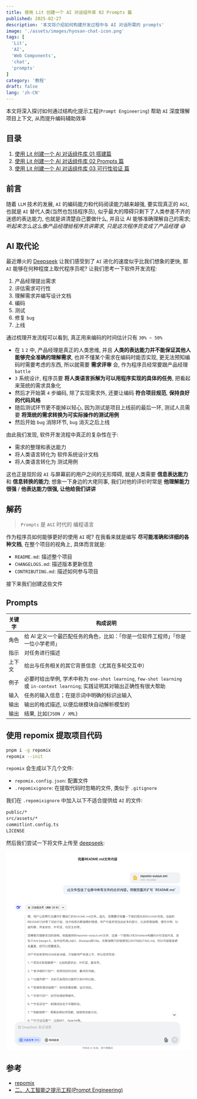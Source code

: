 ```yaml
---
title: 使用 Lit 创建一个 AI 对话组件库 02 Prompts 篇
published: 2025-02-27
description: '本文将介绍如何构建开发过程中与 AI 对话所需的 prompts'
image: './assets/images/hyosan-chat-icon.png'
tags: [
  'Lit',
  'AI',
  'Web Components',
  'chat',
  'prompts'
]
category: '教程'
draft: false 
lang: 'zh-CN'
---
```


本文将深入探讨如何通过结构化提示工程(`Prompt Engineering`) 帮助 `AI` 深度理解项目上下文, 从而提升编码辅助效率

## 目录
1. [使用 Lit 创建一个 AI 对话组件库 01 搭建篇](../hyosan-chat-01-create/)
2. [使用 Lit 创建一个 AI 对话组件库 02 Prompts 篇](../hyosan-chat-02-prompts/)
3. [使用 Lit 创建一个 AI 对话组件库 03 可行性验证 篇](../hyosan-chat-03-feasibility/)

## 前言
随着 `LLM` 技术的发展, `AI` 的编码能力和代码阅读能力越来越强, 要实现真正的 `AGI`, 也就是 `AI` 替代人类(当然也包括程序员), 似乎最大的障碍只剩下了人类参差不齐的迷惑的表达能力, 也就是讲清楚自己要做什么, 并且让 AI 能够准确理解自己的需求; *听起来怎么这么像产品经理给程序员讲需求, 只是这次程序员变成了产品经理 😅*

## AI 取代论
最近爆火的 [Deepseek](https://www.deepseek.com/) 让我们感受到了 `AI` 进化的速度似乎比我们想象的更快, 那 `AI` 能够在何种程度上取代程序员呢? 让我们思考一下软件开发流程:

1. 产品经理提出需求
2. 评估需求可行性
3. 理解需求并编写设计文档
4. 编码
5. 测试
6. 修复 `bug`
7. 上线

通过梳理开发流程可以看到, 真正用来编码的时间估计只有 `30% ~ 50%`

- 在 `1` `2` 中, 产品经理是真正的人类思维, 并且 **人类的表达能力并不能保证其他人能够完全准确的理解需求**, 也并不懂某个需求在编码时能否实现, 更无法预知编码时需要考虑的东西, 所以就需要 **需求评审** 会, 作为程序员经常要跟产品经理 `battle`
- `3` 系统设计, 程序员要 **将人类语言拆解为可以用程序实现的具体的任务**, 把看起来笼统的需求具象化
- 然后才开始第 `4` 步编码, 除了实现需求外, 还要让编码 **符合项目规范**, **保持良好的代码风格**
- 随后测试环节更不能掉以轻心, 因为测试是项目上线前的最后一环, 测试人员需要 **将笼统的需求转换为可实际操作的测试用例**
- 然后开始 `bug` 消除环节, `bug` 消灭之后上线

由此我们发现, 软件开发流程中真正的复杂性在于:
- 需求的整理和表达能力
- 将人类语言转化为 软件系统设计文档
- 将人类语言转化为 测试用例

这也正是现阶段 `AI` 与屏幕前的用户之间的无形障碍, 就是人类需要 **信息表达能力** 和 **信息转换的能力**; 想象一下身边的大佬同事, 我们对他的评价时常是 **他理解能力很强** / **他表达能力很强, 让他给我们讲讲**

## 解药
> `Prompts` 是 `AGI` 时代的 编程语言

作为程序员如何能够更好的使用 `AI` 呢? 在我看来就是编写 **尽可能准确和详细的各种文档**, 在整个项目的视角上, 具体而言就是:

- `README.md`: 描述整个项目
- `CHANGELOGS.md`: 描述版本更新信息
- `CONTRIBUTING.md`: 描述如何参与项目

接下来我们创建这些文件

## Prompts
| 关键字 | 构成说明                                                                                                                       |
| ------ | ------------------------------------------------------------------------------------------------------------------------------ |
| 角色   | 给 AI 定义一个最匹配任务的角色，比如：「你是一位软件工程师」「你是一位小学老师」                                               |
| 指示   | 对任务进行描述                                                                                                                 |
| 上下文 | 给出与任务相关的其它背景信息（尤其在多轮交互中）                                                                               |
| 例子   | 必要时给出举例, 学术中称为 `one-shot learning`, `few-shot learning` 或 `in-context learning`; 实践证明其对输出正确性有很大帮助 |
| 输入   | 任务的输入信息；在提示词中明确的标识出输入                                                                                     |
| 输出   | 输出的格式描述, 以便后继模块自动解析模型的                                                                                     |
| 输出   | 结果, 比如(`JSON / XML`)                                                                                                       |

## 使用 repomix 提取项目代码
```bash
pnpm i -g repomix
repomix --init
```

`repomix` 会生成以下几个文件:

- `repomix.config.json`: 配置文件
- `.repomixignore`: 在提取代码时忽略的文件, 类似于 `.gitignore`

我们在 `.repomixignore` 中加入以下不适合提供给 `AI` 的文件:

```bash
public/*
src/assets/*
commitlint.config.ts
LICENSE
```

然后我们尝试一下将文件上传至 [deepseek](https://chat.deepseek.com):

![](./assets/images/deepseek-repomix-chat-screenshot.png)

## 参考
- [repomix](https://repomix.com/zh-cn/)
- [二、人工智能之提示工程(Prompt Engineering)](https://juejin.cn/post/7329785321626664970)
